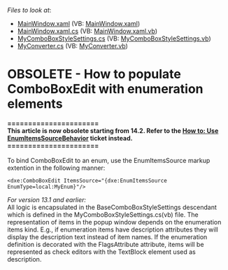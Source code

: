 <!-- default file list -->
*Files to look at*:

* [MainWindow.xaml](./CS/ComboBoxEditEnum/MainWindow.xaml) (VB: [MainWindow.xaml](./VB/ComboBoxEditEnum/MainWindow.xaml))
* [MainWindow.xaml.cs](./CS/ComboBoxEditEnum/MainWindow.xaml.cs) (VB: [MainWindow.xaml.vb](./VB/ComboBoxEditEnum/MainWindow.xaml.vb))
* [MyComboBoxStyleSettings.cs](./CS/ComboBoxEditEnum/MyComboBoxStyleSettings.cs) (VB: [MyComboBoxStyleSettings.vb](./VB/ComboBoxEditEnum/MyComboBoxStyleSettings.vb))
* [MyConverter.cs](./CS/ComboBoxEditEnum/MyConverter.cs) (VB: [MyConverter.vb](./VB/ComboBoxEditEnum/MyConverter.vb))
<!-- default file list end -->
# OBSOLETE - How to populate ComboBoxEdit with enumeration elements


<p><strong>======================</strong><br /><strong>This article is now obsolete starting from 14.2. Refer to the <a href="https://www.devexpress.com/Support/Center/p/T196946">How to: Use EnumItemsSourceBehavior</a> ticket instead.</strong><br /><strong>======================</strong><br /><br />To bind ComboBoxEdit to an enum, use the EnumItemsSource markup extention in the following manner:</p>


```xaml
<dxe:ComboBoxEdit ItemsSource="{dxe:EnumItemsSource EnumType=local:MyEnum}"/>
```


<p><em>For version 13.1 and earlier:</em><br /> All logic is encapsulated in the BaseComboBoxStyleSettings descendant which is defined in the MyComboBoxStyleSettings.cs(vb) file. The representation of items in the popup window depends on the enumeration items kind. E.g., if enumeration items have description attributes they will display the description text instead of item names. If the enumeration definition is decorated with the FlagsAttribute attribute, items will be represented as check editors with the TextBlock element used as description.</p>

<br/>


